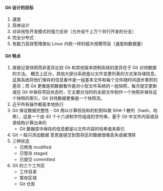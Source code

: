 #### Git 设计的目标
1. 速度
2. 简单设计
3. 对非线性开发模式的强力支持（允许成千上万个并行开发的分支）
4. 完全分布式
5. 有能力高效管理类似 Linux 内核一样的超大规模项目（速度和数据量）

#### Git 特点
1. 直接记录快照而非差异比较
Git 和其他版本控制系统的差异在于 Git 对待数据的方法。
概念上区分，其他大部分系统是以文件变更列表的方式来存储信息，这类系统将他们保存的信息看作是一组基本文件和每个文件随时间逐步累积的差异；而 Git 更像是把数据看作是对小型文件系统的一组快照，每次提交更新或在 Git 中保存项目状态时，它主要对当时的全部文件制作一个快照并保存这个快照的索引，Git 对待数据更像是一个快照流。
2. 近乎所有操作都是本地执行
3. Git 保证数据完整性
		- Git 用以计算校验和的机制叫做 SHA-1 散列（hash，哈希），这是一个由 40 个十六进制字符组成的字符串，基于 Git 中文件内容或目录结构计算出来的
 	- Git 数据库中保存的信息都是以文件内容的哈希值来索引
4. Git 一般只添加数据
意思是提交到暂存区的数据很难丢失或被清除
5. 三种状态
 	- 已修改 modified
 	- 已暂存 staged
 	- 已提交 committed
6. Git 的三个工作区
 	- 工作目录
 	- 暂存区域
 	- Git 仓库
